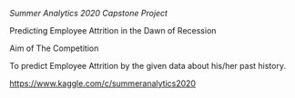 *Summer Analytics 2020 Capstone Project*

Predicting Employee Attrition in the Dawn of Recession

Aim of The Competition

To predict Employee Attrition by the given data about his/her past history.


https://www.kaggle.com/c/summeranalytics2020
